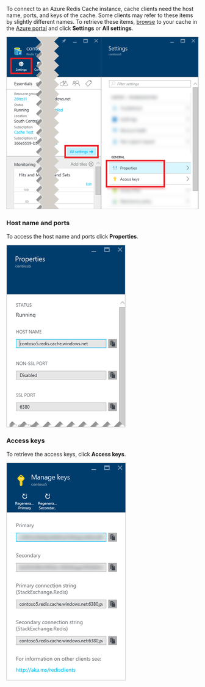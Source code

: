 To connect to an Azure Redis Cache instance, cache clients need the host name, ports, and keys of the cache. Some clients may refer to these items by slightly different names. To retrieve these items, [browse](../articles/redis-cache/cache-configure.md#configure-redis-cache-settings) to your cache in the [Azure portal](https://portal.azure.com) and click **Settings** or **All settings**. 

![Redis cache settings](media/redis-cache-access-keys/redis-cache-settings.png)

### Host name and ports

To access the host name and ports click **Properties**.

![Redis cache properties](media/redis-cache-access-keys/redis-cache-properties.png)

### Access keys

To retrieve the access keys, click **Access keys**.

![Redis cache access keys](media/redis-cache-access-keys/redis-cache-access-keys.png)